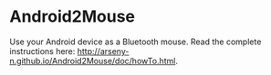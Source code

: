Android2Mouse
=============

Use your Android device as a Bluetooth mouse.
Read the complete instructions here: http://arseny-n.github.io/Android2Mouse/doc/howTo.html.

